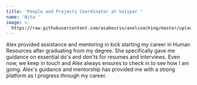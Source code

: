 ```yaml
---
title: 'People and Projects Coordinator at Valspar '
name: 'Nita '
image: >-
  https://raw.githubusercontent.com/asabourin/axelcoaching/master/uploads/nita.jpg
---
```

Alex provided assistance and mentoring in kick starting my career in Human Resources after graduating from my degree. She specifically gave me guidance on essential do's and don'ts for resumes and interviews. Even now, we keep in touch and Alex always ensures to check in to see how I am going. Alex's guidance and mentorship has provided me with a strong platform as I progress through my career.
